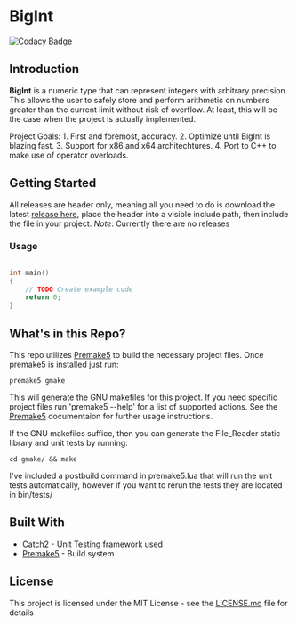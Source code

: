 # BigInt
[![Codacy Badge](https://api.codacy.com/project/badge/Grade/52406353f564468e9e301645f02127a3)](https://www.codacy.com/app/AlexanderJDupree/File_Reader?utm_source=github.com&amp;utm_medium=referral&amp;utm_content=AlexanderJDupree/File_Reader&amp;utm_campaign=Badge_Grade)

## Introduction

**BigInt** is a numeric type that can represent integers with arbitrary precision. This allows the user to safely store and perform arithmetic on numbers greater than the current limit without risk of overflow. At least, this will be the case when the project is actually implemented. 

Project Goals:
    1. First and foremost, accuracy. 
    2. Optimize until BigInt is blazing fast.
    3. Support for x86 and x64 architechtures. 
    4. Port to C++ to make use of operator overloads.

## Getting Started

All releases are header only, meaning all you need to do is download the latest [release here](https://github.com/AlexanderJDupree/BigInt/releases), place the header into a visible include path, then include the file in your project. *Note*: Currently there are no releases

### Usage 

```c++

int main()
{
    // TODO Create example code
    return 0;
}

```

## What's in this Repo?

This repo utilizes [Premake5](https://github.com/premake/premake-core) to build the necessary project files. Once premake5 is installed just run:

```
premake5 gmake
```

This will generate the GNU makefiles for this project. If you need specific project files run 'premake5 --help' for a list of supported actions. See the [Premake5](https://github.com/premake/premake-core) documentaion for further usage instructions.

If the GNU makefiles suffice, then you can generate the File_Reader static library and unit tests by running:

```
cd gmake/ && make
```

I've included a postbuild command in premake5.lua that will run the unit tests automatically, however if you want to rerun the tests they are located in bin/tests/

## Built With

* [Catch2](https://github.com/catchorg/Catch2) - Unit Testing framework used
* [Premake5](https://github.com/premake/premake-core) - Build system

## License

This project is licensed under the MIT License - see the [LICENSE.md](https://raw.githubusercontent.com/AlexanderJDupree/BigInt/master/LICENSE) file for details

